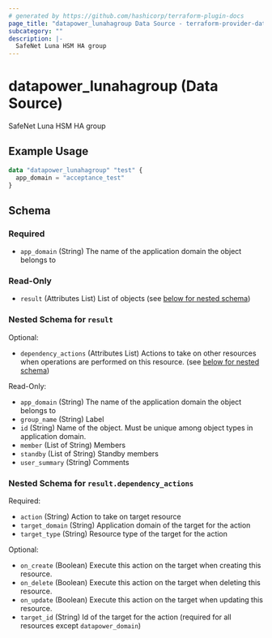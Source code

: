 ```yaml
---
# generated by https://github.com/hashicorp/terraform-plugin-docs
page_title: "datapower_lunahagroup Data Source - terraform-provider-datapower"
subcategory: ""
description: |-
  SafeNet Luna HSM HA group
---
```


# datapower_lunahagroup (Data Source)

SafeNet Luna HSM HA group

## Example Usage

```terraform
data "datapower_lunahagroup" "test" {
  app_domain = "acceptance_test"
}
```

<!-- schema generated by tfplugindocs -->
## Schema

### Required

- `app_domain` (String) The name of the application domain the object belongs to

### Read-Only

- `result` (Attributes List) List of objects (see [below for nested schema](#nestedatt--result))

<a id="nestedatt--result"></a>
### Nested Schema for `result`

Optional:

- `dependency_actions` (Attributes List) Actions to take on other resources when operations are performed on this resource. (see [below for nested schema](#nestedatt--result--dependency_actions))

Read-Only:

- `app_domain` (String) The name of the application domain the object belongs to
- `group_name` (String) Label
- `id` (String) Name of the object. Must be unique among object types in application domain.
- `member` (List of String) Members
- `standby` (List of String) Standby members
- `user_summary` (String) Comments

<a id="nestedatt--result--dependency_actions"></a>
### Nested Schema for `result.dependency_actions`

Required:

- `action` (String) Action to take on target resource
- `target_domain` (String) Application domain of the target for the action
- `target_type` (String) Resource type of the target for the action

Optional:

- `on_create` (Boolean) Execute this action on the target when creating this resource.
- `on_delete` (Boolean) Execute this action on the target when deleting this resource.
- `on_update` (Boolean) Execute this action on the target when updating this resource.
- `target_id` (String) Id of the target for the action (required for all resources except `datapower_domain`)
